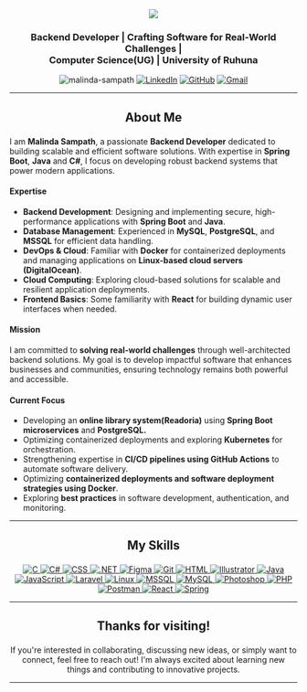 <p align="center">
  <a href="https://github.com/DenverCoder1/readme-typing-svg"><img src="https://readme-typing-svg.herokuapp.com?font=Time+New+Roman&color=cyan&size=40&center=true&vCenter=true&width=600&height=100&lines=Hi,I'm+Malinda+Sampath;"></a>
    
<h3 align="center">Backend Developer | Crafting Software for Real-World Challenges | <br> Computer Science(UG) | University of Ruhuna</h3>
</p>
<p align="center">
  <img src="https://komarev.com/ghpvc/?username=malinda-sampath&label=Profile%20views&color=green&style=flat" alt="malinda-sampath" />
  <a href="https://www.linkedin.com/in/malinda-sampath/"><img src="https://img.shields.io/badge/LinkedIn-%230A66C2.svg?style=plastic&logo=linkedin&logoColor=white" alt="LinkedIn"/></a>
	<a href="https://github.com/malinda-sampath"><img src="https://img.shields.io/badge/github-%23181717.svg?style=plastic&logo=github&logoColor=white" alt="GitHub"/></a>
    <a href="mailto:malindasampath45@gmail.com"><img src="https://img.shields.io/badge/gmail-%23EA4335.svg?style=plastic&logo=gmail&logoColor=white" alt="Gmail"/></a>
</p>

---

## <p align="center">About Me</p>

I am **Malinda Sampath**, a passionate **Backend Developer** dedicated to building scalable and efficient software solutions. With expertise in **Spring Boot**, **Java** and  **C#**, I focus on developing robust backend systems that power modern applications.  

#### **Expertise**  

- **Backend Development**: Designing and implementing secure, high-performance applications with **Spring Boot** and **Java**.  
- **Database Management**: Experienced in **MySQL**, **PostgreSQL**, and **MSSQL** for efficient data handling.  
- **DevOps & Cloud**: Familiar with **Docker** for containerized deployments and managing applications on **Linux-based cloud servers (DigitalOcean)**.  
- **Cloud Computing**: Exploring cloud-based solutions for scalable and resilient application deployments.  
- **Frontend Basics**: Some familiarity with **React** for building dynamic user interfaces when needed.  

#### **Mission**  

I am committed to **solving real-world challenges** through well-architected backend solutions. My goal is to develop impactful software that enhances businesses and communities, ensuring technology remains both powerful and accessible.  

#### **Current Focus**  

- Developing an **online library system(Readoria)** using **Spring Boot microservices** and **PostgreSQL.**
- Optimizing containerized deployments and exploring **Kubernetes** for orchestration.
- Strengthening expertise in **CI/CD pipelines using GitHub Actions** to automate software delivery.  
- Optimizing **containerized deployments and software deployment strategies using Docker**.
- Exploring **best practices** in software development, authentication, and monitoring.

---

## <p align="center">My Skills</p>

<p align="center">
   
  <a href="https://www.cprogramming.com/" target="_blank">
    <img alt="C" src="https://img.shields.io/badge/C%20-%232370ED.svg?style=plastic&logo=c&logoColor=white">
  </a> 
  
  <a href="https://www.w3schools.com/cs/" target="_blank">
    <img alt="C#" src="https://img.shields.io/badge/C%23%20-%232370ED.svg?style=plastic&logo=csharp&logoColor=white">
  </a> 
  
  <a href="https://www.w3schools.com/css/" target="_blank">
    <img alt="CSS" src="https://img.shields.io/badge/CSS%20-%231572B6.svg?style=plastic&logo=css3&logoColor=white">
  </a> 
  
  <a href="https://dotnet.microsoft.com/" target="_blank">
    <img alt=".NET" src="https://img.shields.io/badge/.NET-%235C2D91.svg?style=plastic&logo=dotnet&logoColor=white">
  </a> 
  
  <a href="https://www.figma.com/" target="_blank">
    <img alt="Figma" src="https://img.shields.io/badge/Figma-%23000000.svg?style=plastic&logo=figma&logoColor=white">
  </a> 
  
  <a href="https://git-scm.com/" target="_blank">
    <img alt="Git" src="https://img.shields.io/badge/Git-%23F05033.svg?style=plastic&logo=git&logoColor=white">
  </a> 
  
  <a href="https://www.w3.org/html/" target="_blank">
    <img alt="HTML" src="https://img.shields.io/badge/HTML5-%23E34F26.svg?style=plastic&logo=html5&logoColor=white">
  </a> 
  
  <a href="https://www.adobe.com/in/products/illustrator.html" target="_blank">
    <img alt="Illustrator" src="https://img.shields.io/badge/Illustrator-%23FF9A00.svg?style=plastic&logo=adobeillustrator&logoColor=white">
  </a>
  
  <a href="https://www.java.com" target="_blank">
    <img alt="Java" src="https://img.shields.io/badge/Java-%23007396.svg?style=plastic&logo=java&logoColor=white">
  </a> 
  
  <a href="https://developer.mozilla.org/en-US/docs/Web/JavaScript" target="_blank">
    <img alt="JavaScript" src="https://img.shields.io/badge/JavaScript-%23F7DF1E.svg?style=plastic&logo=javascript&logoColor=black">
  </a>
  
  <a href="https://laravel.com/" target="_blank">
    <img alt="Laravel" src="https://img.shields.io/badge/Laravel-%23252B42.svg?style=plastic&logo=laravel&logoColor=white">
  </a> 
  
  <a href="https://www.linux.org/" target="_blank">
    <img alt="Linux" src="https://img.shields.io/badge/Linux-%23FCC624.svg?style=plastic&logo=linux&logoColor=black">
  </a>
  
  <a href="https://www.microsoft.com/en-us/sql-server" target="_blank">
    <img alt="MSSQL" src="https://img.shields.io/badge/MSSQL-%2300478D.svg?style=plastic&logo=microsoftsqlserver&logoColor=white">
  </a>
  
  <a href="https://www.mysql.com/" target="_blank">
    <img alt="MySQL" src="https://img.shields.io/badge/MySQL-%234479A1.svg?style=plastic&logo=mysql&logoColor=white">
  </a> 
  
  <a href="https://www.photoshop.com/en" target="_blank">
    <img alt="Photoshop" src="https://img.shields.io/badge/Photoshop-%2331A8FF.svg?style=plastic&logo=adobephotoshop&logoColor=white">
  </a>
  
  <a href="https://www.php.net" target="_blank">
    <img alt="PHP" src="https://img.shields.io/badge/PHP-%237A7A7A.svg?style=plastic&logo=php&logoColor=white">
  </a>
  
  <a href="https://postman.com" target="_blank">
    <img alt="Postman" src="https://img.shields.io/badge/Postman-%23FF6C37.svg?style=plastic&logo=postman&logoColor=white">
  </a>
  
  <a href="https://reactjs.org/" target="_blank">
    <img alt="React" src="https://img.shields.io/badge/React-%2361DAFB.svg?style=plastic&logo=react&logoColor=black">
  </a>
  
  <a href="https://spring.io/" target="_blank">
    <img alt="Spring" src="https://img.shields.io/badge/Spring-%236DB33F.svg?style=plastic&logo=spring&logoColor=white">
  </a>
</p>

---
<!--
## <p align="center">GitHub Stats</p>

<p align="center">
  <table align="center">
      <td width="50%" align="center">
    <img align="center" src="https://github-readme-stats.vercel.app/api?username=malinda-sampath&theme=dark&show_icons=true&count_private=true" />
    <br><br>
    <img title="🔥 Get streak stats for your profile at git.io/streak-stats" alt="Malinda's streak" src="https://github-readme-streak-stats.herokuapp.com/?user=malinda-sampath&theme=dark&hide_border=false" />
</td>

<td width="50%" align="center">
    <img align="center" src="https://github-readme-stats.anuraghazra1.vercel.app/api/top-langs/?username=malinda-sampath&theme=dark&hide_border=false&no-bg=true&no-frame=true&langs_count=10" />
</td>
  </table>
</p>

---
-->
<!-- ## <p align="center">Connect with Me</p>

<p align="center">
	<a href="https://www.linkedin.com/in/malindasampath/"><img src="https://img.shields.io/badge/LinkedIn-%230A66C2.svg?style=plastic&logo=linkedin&logoColor=white" alt="LinkedIn"/></a>
	<a href="https://github.com/malinda-sampath"><img src="https://img.shields.io/badge/github-%23181717.svg?style=plastic&logo=github&logoColor=white" alt="GitHub"/></a>
    <a href="mailto:malindasampath45@gmail.com"><img src="https://img.shields.io/badge/gmail-%23EA4335.svg?style=plastic&logo=gmail&logoColor=white" alt="Gmail"/></a>

</p>

--- -->

## <p align="center">Thanks for visiting!</p>

<p align="center">
  If you're interested in collaborating, discussing new ideas, or simply want to connect, feel free to reach out! I'm always excited about learning new things and contributing to innovative projects.
</p>

---
